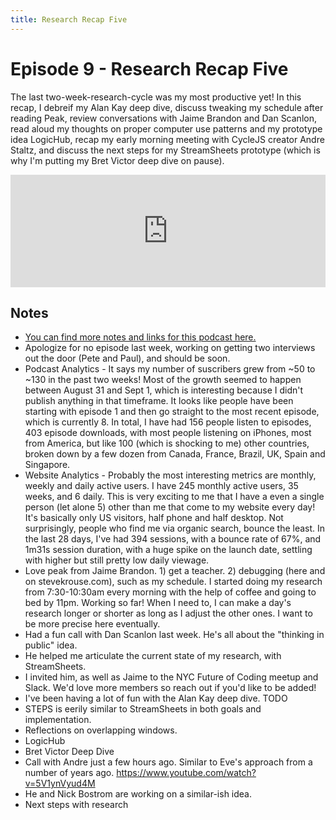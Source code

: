 ```yaml
---
title: Research Recap Five
---
```


# Episode 9 - Research Recap Five

The last two-week-research-cycle was my most productive yet! In this recap, I debreif my Alan Kay deep dive, discuss tweaking my schedule after reading Peak, review conversations with Jaime Brandon and Dan Scanlon, read aloud my thoughts on proper computer use patterns and my prototype idea LogicHub, recap my early morning meeting with CycleJS creator Andre Staltz, and discuss the next steps for my StreamSheets prototype (which is why I'm putting my Bret Victor deep dive on pause).

<iframe src="https://omny.fm/shows/future-of-coding/9-research-recap-five/embed" width="100%" height="180" frameborder="0"></iframe>

## Notes

*   [You can find more notes and links for this podcast here.](http://futureofcoding.org/journal#research-recap-5)
*   Apologize for no episode last week, working on getting two interviews out the door (Pete and Paul), and should be soon.
*   Podcast Analytics - It says my number of suscribers grew from ~50 to ~130 in the past two weeks! Most of the growth seemed to happen between August 31 and Sept 1, which is interesting because I didn't publish anything in that timeframe. It looks like people have been starting with episode 1 and then go straight to the most recent episode, which is currently 8. In total, I have had 156 people listen to episodes, 403 episode downloads, with most people listening on iPhones, most from America, but like 100 (which is shocking to me) other countries, broken down by a few dozen from Canada, France, Brazil, UK, Spain and Singapore.
*   Website Analytics - Probably the most interesting metrics are monthly, weekly and daily active users. I have 245 monthly active users, 35 weeks, and 6 daily. This is very exciting to me that I have a even a single person (let alone 5) other than me that come to my website every day! It's basically only US visitors, half phone and half desktop. Not surprisingly, people who find me via organic search, bounce the least. In the last 28 days, I've had 394 sessions, with a bounce rate of 67%, and 1m31s session duration, with a huge spike on the launch date, settling with higher but still pretty low daily viewage.
*   Love peak from Jaime Brandon. 1) get a teacher. 2) debugging (here and on stevekrouse.com), such as my schedule. I started doing my research from 7:30-10:30am every morning with the help of coffee and going to bed by 11pm. Working so far! When I need to, I can make a day's research longer or shorter as long as I adjust the other ones. I want to be more precise here eventually.
*   Had a fun call with Dan Scanlon last week. He's all about the "thinking in public" idea.
*   He helped me articulate the current state of my research, with StreamSheets.
*   I invited him, as well as Jaime to the NYC Future of Coding meetup and Slack. We'd love more members so reach out if you'd like to be added!
*   I've been having a lot of fun with the Alan Kay deep dive. TODO
*   STEPS is eerily similar to StreamSheets in both goals and implementation.
*   Reflections on overlapping windows.
*   LogicHub
*   Bret Victor Deep Dive
*   Call with Andre just a few hours ago. Similar to Eve's approach from a number of years ago. https://www.youtube.com/watch?v=5V1ynVyud4M
*   He and Nick Bostrom are working on a similar-ish idea.
*   Next steps with research